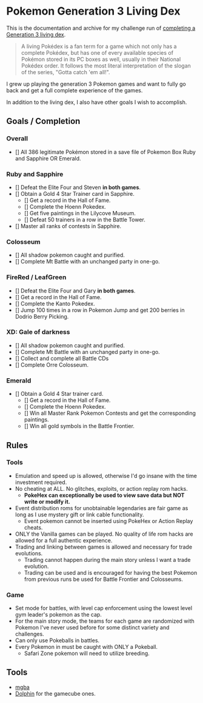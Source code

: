 # Pokemon Generation 3 Living Dex

This is the documentation and archive for my challenge run of [completing a Generation 3 living dex](https://bulbapedia.bulbagarden.net/wiki/Living_Pok%C3%A9dex).

> A living Pokédex is a fan term for a game which not only has a complete Pokédex, but has one of every available species of Pokémon stored in its PC boxes as well, usually in their National Pokédex order. It follows the most literal interpretation of the slogan of the series, "Gotta catch 'em all!".

I grew up playing the generation 3 Pokemon games and want to fully go back and get a full complete experience of the games.

In addition to the living dex, I also have other goals I wish to accomplish.

## Goals / Completion

### Overall

- [] All 386 legitimate Pokémon stored in a save file of Pokemon Box Ruby and Sapphire OR Emerald.

### Ruby and Sapphire

- [] Defeat the Elite Four and Steven **in both games**.
- [] Obtain a Gold 4 Star Trainer card in Sapphire.
    - [] Get a record in the Hall of Fame.
    - [] Complete the Hoenn Pokedex.
    - [] Get five paintings in the Lilycove Museum.
    - [] Defeat 50 trainers in a row in the Battle Tower.
- [] Master all ranks of contests in Sapphire.

### Colosseum
 
- [] All shadow pokemon caught and purified.
- [] Complete Mt Battle with an unchanged party in one-go.

### FireRed / LeafGreen

- [] Defeat the Elite Four and Gary **in both games**.
- [] Get a record in the Hall of Fame.
- [] Complete the Kanto Pokedex.
- [] Jump 100 times in a row in Pokemon Jump and get 200 berries in Dodrio Berry Picking.

### XD: Gale of darkness

- [] All shadow pokemon caught and purified.
- [] Complete Mt Battle with an unchanged party in one-go.
- [] Collect and complete all Battle CDs
- [] Complete Orre Colosseum.

### Emerald

- [] Obtain a Gold 4 Star trainer card.
     - [] Get a record in the Hall of Fame.
     - [] Complete the Hoenn Pokedex.
     - [] Win all Master Rank Pokemon Contests and get the corresponding paintings.
     - [] Win all gold symbols in the Battle Frontier.

## Rules

### Tools

- Emulation and speed up is allowed, otherwise I'd go insane with the time investment required.
- No cheating at ALL. No glitches, exploits, or action replay rom hacks.
    - **PokeHex can exceptionally be used to view save data but NOT write or modify it.**
- Event distribution roms for unobtainable legendaries are fair game as long as I use mystery gift or link cable functionality.
    - Event pokemon cannot be inserted using PokeHex or Action Replay cheats.
- ONLY the Vanilla games can be played. No quality of life rom hacks are allowed for a full authentic experience.
- Trading and linking between games is allowed and necessary for trade evolutions.
    - Trading cannot happen during the main story unless I want a trade evolution.
    - Trading can be used and is encouraged for having the best Pokemon from previous runs be used for Battle Frontier and Colosseums.

### Game

- Set mode for battles, with level cap enforcement using the lowest level gym leader's pokemon as the cap.
- For the main story mode, the teams for each game are randomized with Pokemon I've never used before for some distinct variety and challenges.
- Can only use Pokeballs in battles.
- Every Pokemon in must be caught with ONLY a Pokeball.
    - Safari Zone pokemon will need to utilize breeding.

## Tools

- [mgba](https://mgba.io/) 
- [Dolphin](https://dolphin-emu.org/) for the gamecube ones.

